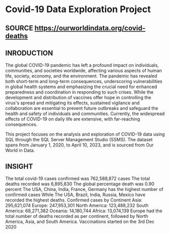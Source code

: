 # Covid-19 Data Exploration Project

## SOURCE https://ourworldindata.org/covid-deaths

## INRODUCTION

The global COVID-19 pandemic has left a profound impact on individuals, communities, and societies worldwide, affecting various aspects of human life, society, economy, and the environment. The pandemic has revealed both short-term and long-term consequences, underscoring vulnerabilities in global health systems and emphasizing the crucial need for enhanced preparedness and coordination in responding to such crises. While the development and distribution of vaccines offer hope in controlling the virus's spread and mitigating its effects, sustained vigilance and collaboration are essential to prevent future outbreaks and safeguard the health and safety of individuals and communities. Currently, the widespread effects of COVID-19 on daily life are extensive, with far-reaching consequences.

This project focuses on the analysis and exploration of COVID-19 data using SQL through the SQL Server Management Studio (SSMS). The dataset spans from January 1, 2020, to April 10, 2023, and is sourced from Our World in Data.

## INSIGHT

The total covid-19 cases confirmed was 762,588,872 cases
The total deaths recorded was 6,895,830
The global percentage death was 0.90 percent
The USA, China, India, France, Germany has the highest number of confirmed cases While
The USA, Brazil, India, Russia, Mexico have recorded the highest deaths.
Confirmed cases by Continent
Asia: 295,621,074
Europe: 247,953,301
North America: 123,488,232
South America: 68,271,382
Oceania: 14,180,744
Africa: 13,074,139
Europe had the total number of deaths recorded as per continent, followed by North America, Asia, and South America.
Vaccinations started on the 3rd Dec 2020

